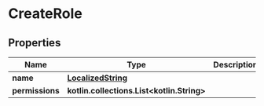 
# CreateRole

## Properties
Name | Type | Description | Notes
------------ | ------------- | ------------- | -------------
**name** | [**LocalizedString**](LocalizedString.md) |  |  [optional]
**permissions** | **kotlin.collections.List&lt;kotlin.String&gt;** |  |  [optional]



